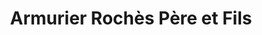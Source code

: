 ---
title: "Armurier Rochès Père et Fils"
url: /bellerive-sur-allier/armurier-roches-pere-et-fils/
shop: armes
---